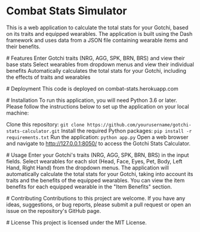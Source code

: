 ﻿# Combat Stats Simulator
This is a web application to calculate the total stats for your Gotchi, based on its traits and equipped wearables. The application is built using the Dash framework and uses data from a JSON file containing wearable items and their benefits.

﻿# Features
Enter Gotchi traits (NRG, AGG, SPK, BRN, BRS) and view their base stats
Select wearables from dropdown menus and view their individual benefits
Automatically calculates the total stats for your Gotchi, including the effects of traits and wearables

﻿# Deployment
This code is deployed on combat-stats.herokuapp.com

﻿# Installation
To run this application, you will need Python 3.6 or later. Please follow the instructions below to set up the application on your local machine:

Clone this repository:
`git clone https://github.com/yourusername/gotchi-stats-calculator.git`
Install the required Python packages:
`pip install -r requirements.txt`
Run the application:
`python app.py`
Open a web browser and navigate to http://127.0.0.1:8050/ to access the Gotchi Stats Calculator.

﻿# Usage
Enter your Gotchi's traits (NRG, AGG, SPK, BRN, BRS) in the input fields.
Select wearables for each slot (Head, Face, Eyes, Pet, Body, Left Hand, Right Hand) from the dropdown menus.
The application will automatically calculate the total stats for your Gotchi, taking into account its traits and the benefits of the equipped wearables.
You can view the item benefits for each equipped wearable in the "Item Benefits" section.

﻿# Contributing
Contributions to this project are welcome. If you have any ideas, suggestions, or bug reports, please submit a pull request or open an issue on the repository's GitHub page.

﻿# License
This project is licensed under the MIT License.
